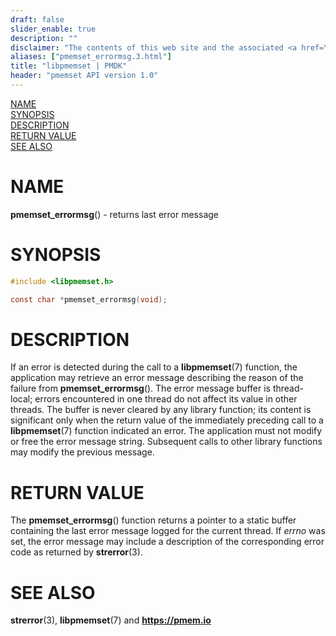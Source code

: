 ```yaml
---
draft: false
slider_enable: true
description: ""
disclaimer: "The contents of this web site and the associated <a href=\"https://github.com/pmem\">GitHub repositories</a> are BSD-licensed open source."
aliases: ["pmemset_errormsg.3.html"]
title: "libpmemset | PMDK"
header: "pmemset API version 1.0"
---
```


[comment]: <> (SPDX-License-Identifier: BSD-3-Clause)
[comment]: <> (Copyright 2020, Intel Corporation)

[comment]: <> (pmemset_errormsg.3 -- man page for error handling in libpmemset)

[NAME](#name)<br />
[SYNOPSIS](#synopsis)<br />
[DESCRIPTION](#description)<br />
[RETURN VALUE](#return-value)<br />
[SEE ALSO](#see-also)<br />

# NAME #

**pmemset_errormsg**() - returns last error message

# SYNOPSIS #

```c
#include <libpmemset.h>

const char *pmemset_errormsg(void);
```



# DESCRIPTION #

If an error is detected during the call to a **libpmemset**(7) function, the
application may retrieve an error message describing the reason of the failure
from **pmemset_errormsg**(). The error message buffer is thread-local;
errors encountered in one thread do not affect its value in
other threads. The buffer is never cleared by any library function; its
content is significant only when the return value of the immediately preceding
call to a **libpmemset**(7) function indicated an error.
The application must not modify or free the error message string.
Subsequent calls to other library functions may modify the previous message.

# RETURN VALUE #

The **pmemset_errormsg**() function returns a pointer to a static buffer
containing the last error message logged for the current thread. If *errno*
was set, the error message may include a description of the corresponding
error code as returned by **strerror**(3).

# SEE ALSO #

**strerror**(3), **libpmemset**(7) and **<https://pmem.io>**
